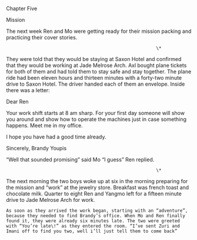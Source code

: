 

Chapter Five

Mission

The next week Ren and Mo were getting ready for their mission packing and practicing their cover stories.

                                                             \*

They were told that they would be staying at Saxon Hotel and confirmed that they would be working at Jade Melrose Arch. Axl bought plane tickets for both of them and had told them to stay safe and stay together. The plane ride had been eleven hours and thirteen minutes with a forty-two minute drive to Saxon Hotel. The driver handed each of them an envelope. Inside there was a letter:

Dear Ren 

Your work shift starts at 8 am sharp. For your first day someone will show you around and show how to operate the machines just in case something happens. Meet me in my office.

I hope you have had a good time already.

Sincerely, Brandy Youpis

“Well that sounded promising” said Mo “I guess” Ren replied.              

                                                             \*

The next morning the two boys woke up at six in the morning preparing for the mission and “work” at the jewelry store. Breakfast was french toast and chocolate milk. Quarter to eight Ren and Yangmo left for a fifteen minute drive to Jade Melrose Arch for work.

	As soon as they arrived the work began, starting with an “adventure”, because they needed to find Brandy’s office. When Mo and Ren finally found it, they were already six minutes late. The two were greeted with “You’re late\!” as they entered the room. “I’ve sent Zuri and Imani off to find you two, well i’ll just tell them to come back”
